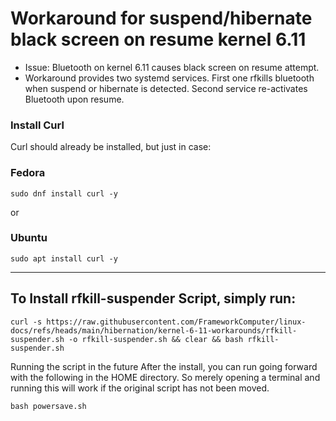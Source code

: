 # Workaround for suspend/hibernate black screen on resume kernel 6.11

- Issue: Bluetooth on kernel 6.11 causes black screen on resume attempt.
- Workaround provides two systemd services. First one rfkills bluetooth when suspend or hibernate is detected. Second service re-activates Bluetooth upon resume.

### Install Curl

Curl should already be installed, but just in case:

### Fedora
```
sudo dnf install curl -y
```

or

### Ubuntu
```
sudo apt install curl -y
```

------------------------------------------------------------------------------------------------------------------------------

## To Install rfkill-suspender Script, simply run:

```
curl -s https://raw.githubusercontent.com/FrameworkComputer/linux-docs/refs/heads/main/hibernation/kernel-6-11-workarounds/rfkill-suspender.sh -o rfkill-suspender.sh && clear && bash rfkill-suspender.sh
```

Running the script in the future
After the install, you can run going forward with the following in the HOME directory. So merely opening a terminal and running this will work if the original script has not been moved.

```
bash powersave.sh
